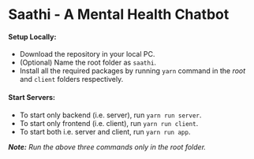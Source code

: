 # Saathi - A Mental Health Chatbot

#### Setup Locally:

- Download the repository in your local PC.
- (Optional) Name the root folder as `saathi`.
- Install all the required packages by running `yarn` command in the _root_ and `client` folders respectively.

#### Start Servers:

- To start only backend (i.e. server), run `yarn run server`.
- To start only frontend (i.e. client), run `yarn run client`.
- To start both i.e. server and client, run `yarn run app`.

_**Note:** Run the above three commands only in the root folder._
